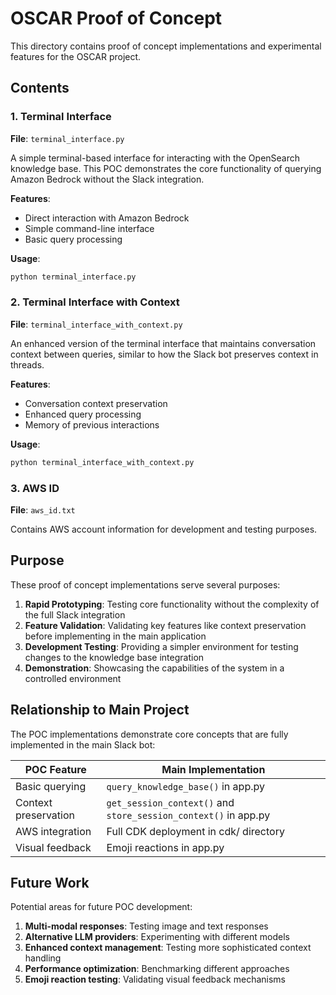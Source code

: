 # OSCAR Proof of Concept

This directory contains proof of concept implementations and experimental features for the OSCAR project.

## Contents

### 1. Terminal Interface

**File**: `terminal_interface.py`

A simple terminal-based interface for interacting with the OpenSearch knowledge base. This POC demonstrates the core functionality of querying Amazon Bedrock without the Slack integration.

**Features**:
- Direct interaction with Amazon Bedrock
- Simple command-line interface
- Basic query processing

**Usage**:
```bash
python terminal_interface.py
```

### 2. Terminal Interface with Context

**File**: `terminal_interface_with_context.py`

An enhanced version of the terminal interface that maintains conversation context between queries, similar to how the Slack bot preserves context in threads.

**Features**:
- Conversation context preservation
- Enhanced query processing
- Memory of previous interactions

**Usage**:
```bash
python terminal_interface_with_context.py
```

### 3. AWS ID

**File**: `aws_id.txt`

Contains AWS account information for development and testing purposes.

## Purpose

These proof of concept implementations serve several purposes:

1. **Rapid Prototyping**: Testing core functionality without the complexity of the full Slack integration
2. **Feature Validation**: Validating key features like context preservation before implementing in the main application
3. **Development Testing**: Providing a simpler environment for testing changes to the knowledge base integration
4. **Demonstration**: Showcasing the capabilities of the system in a controlled environment

## Relationship to Main Project

The POC implementations demonstrate core concepts that are fully implemented in the main Slack bot:

| POC Feature | Main Implementation |
|-------------|---------------------|
| Basic querying | `query_knowledge_base()` in app.py |
| Context preservation | `get_session_context()` and `store_session_context()` in app.py |
| AWS integration | Full CDK deployment in cdk/ directory |
| Visual feedback | Emoji reactions in app.py |

## Future Work

Potential areas for future POC development:

1. **Multi-modal responses**: Testing image and text responses
2. **Alternative LLM providers**: Experimenting with different models
3. **Enhanced context management**: Testing more sophisticated context handling
4. **Performance optimization**: Benchmarking different approaches
5. **Emoji reaction testing**: Validating visual feedback mechanisms